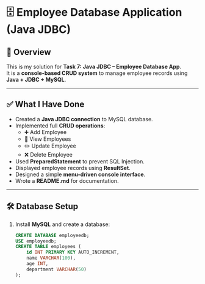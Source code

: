 # 🗄️ Employee Database Application (Java JDBC)

## 📌 Overview
This is my solution for **Task 7: Java JDBC – Employee Database App**.  
It is a **console-based CRUD system** to manage employee records using **Java + JDBC + MySQL**.

---

## ✅ What I Have Done
- Created a **Java JDBC connection** to MySQL database.
- Implemented full **CRUD operations**:
  - ➕ Add Employee
  - 👀 View Employees
  - ✏️ Update Employee
  - ❌ Delete Employee
- Used **PreparedStatement** to prevent SQL Injection.
- Displayed employee records using **ResultSet**.
- Designed a simple **menu-driven console interface**.
- Wrote a **README.md** for documentation.

---

## 🛠 Database Setup
1. Install **MySQL** and create a database:
   ```sql
   CREATE DATABASE employeedb;
   USE employeedb;
   CREATE TABLE employees (
       id INT PRIMARY KEY AUTO_INCREMENT,
       name VARCHAR(100),
       age INT,
       department VARCHAR(50)
   );
